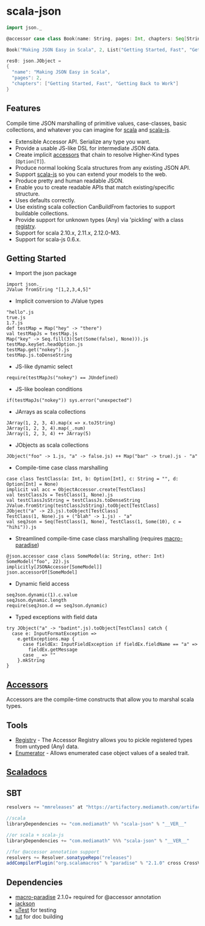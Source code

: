 scala-json
==========
```scala
import json._

@accessor case class Book(name: String, pages: Int, chapters: Seq[String])

Book("Making JSON Easy in Scala", 2, List("Getting Started, Fast", "Getting Back to Work")).js

res0: json.JObject =
{
  "name": "Making JSON Easy in Scala",
  "pages": 2,
  "chapters": ["Getting Started, Fast", "Getting Back to Work"]
}
```

Features
-----
Compile time JSON marshalling of primitive values, case-classes, basic collections, and whatever you can imagine
for [scala](https://github.com/scala/scala) and [scala-js](https://github.com/scala-js/scala-js).
* Extensible Accessor API. Serialize any type you want.
* Provide a usable JS-like DSL for intermediate JSON data.
* Create implicit [accessors](./ACCESSORS.md) that chain to resolve Higher-Kind types (```Option[T]```).
* Produce normal looking Scala structures from any existing JSON API.
* Support [scala-js](https://github.com/scala-js/scala-js) so you can extend your models to the web.
* Produce pretty and human readable JSON.
* Enable you to create readable APIs that match existing/specific structure.
* Uses defaults correctly.
* Use existing scala collection CanBuildFrom factories to support buildable collections.
* Provide support for unknown types (Any) via 'pickling' with a class [registry](./REGISTRY.md).
* Support for scala 2.10.x, 2.11.x, 2.12.0-M3.
* Support for scala-js 0.6.x.

Getting Started
---------------

* Import the json package
```tut
import json._
JValue fromString "[1,2,3,4,5]"
```
* Implicit conversion to JValue types
```tut
"hello".js
true.js
1.7.js
def testMap = Map("hey" -> "there")
val testMapJs = testMap.js
Map("key" -> Seq.fill(3)(Set(Some(false), None))).js
testMap.keySet.headOption.js
testMap.get("nokey").js
testMap.js.toDenseString
```
* JS-like dynamic select
```tut
require(testMapJs("nokey") == JUndefined)
```
* JS-like boolean conditions
```tut
if(testMapJs("nokey")) sys.error("unexpected")
```
* JArrays as scala collections
```tut
JArray(1, 2, 3, 4).map(x => x.toJString)
JArray(1, 2, 3, 4).map(_.num)
JArray(1, 2, 3, 4) ++ JArray(5)
```
* JObjects as scala collections
```tut
JObject("foo" -> 1.js, "a" -> false.js) ++ Map("bar" -> true).js - "a"
```
* Compile-time case class marshalling
```tut
case class TestClass(a: Int, b: Option[Int], c: String = "", d: Option[Int] = None)
implicit val acc = ObjectAccessor.create[TestClass]
val testClassJs = TestClass(1, None).js
val testClassJsString = testClassJs.toDenseString
JValue.fromString(testClassJsString).toObject[TestClass]
JObject("a" -> 23.js).toObject[TestClass]
TestClass(1, None).js + ("blah" -> 1.js) - "a"
val seqJson = Seq(TestClass(1, None), TestClass(1, Some(10), c = "hihi")).js
```
* Streamlined compile-time case class marshalling (requires [macro-paradise](#dependencies))
```tut
@json.accessor case class SomeModel(a: String, other: Int)
SomeModel("foo", 22).js
implicitly[JSONAccessor[SomeModel]]
json.accessorOf[SomeModel]
```
* Dynamic field access
```tut
seqJson.dynamic(1).c.value
seqJson.dynamic.length
require(seqJson.d == seqJson.dynamic)
```
* Typed exceptions with field data
```tut
try JObject("a" -> "badint".js).toObject[TestClass] catch {
  case e: InputFormatException =>
    e.getExceptions.map {
      case fieldEx: InputFieldException if fieldEx.fieldName == "a" =>
        fieldEx.getMessage
      case _ => ""
    }.mkString
}
```

[Accessors](./ACCESSORS.md)
---

Accessors are the compile-time constructs that allow you to marshal scala types.

Tools
---

* [Registry](./REGISTRY.md) - The Accessor Registry allows you to pickle registered types from untyped (Any) data.
* [Enumerator](./ENUMERATOR.md) - Allows enumerated case object values of a sealed trait.


[Scaladocs](http://mediamath.github.io/scala-json/doc/json/package.html)
---

SBT
---

```scala
resolvers += "mmreleases" at "https://artifactory.mediamath.com/artifactory/libs-release-global"

//scala
libraryDependencies += "com.mediamath" %% "scala-json" % "__VER__"

//or scala + scala-js
libraryDependencies += "com.mediamath" %%% "scala-json" % "__VER__"

//for @accessor annotation support
resolvers += Resolver.sonatypeRepo("releases")
addCompilerPlugin("org.scalamacros" % "paradise" % "2.1.0" cross CrossVersion.full)
```

Dependencies
---

* [macro-paradise](http://docs.scala-lang.org/overviews/macros/paradise.html) 2.1.0+ required for @accessor annotation
* [jackson](https://github.com/FasterXML/jackson)
* [µTest](https://github.com/lihaoyi/utest) for testing
* [tut](https://github.com/tpolecat/tut) for doc building

